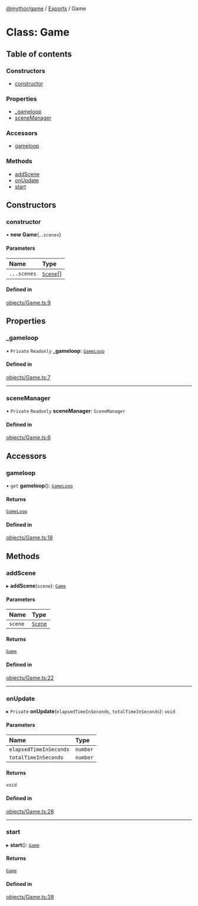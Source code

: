 [@mythor/game](../README.md) / [Exports](../modules.md) / Game

# Class: Game

## Table of contents

### Constructors

- [constructor](Game.md#constructor)

### Properties

- [\_gameloop](Game.md#_gameloop)
- [sceneManager](Game.md#scenemanager)

### Accessors

- [gameloop](Game.md#gameloop)

### Methods

- [addScene](Game.md#addscene)
- [onUpdate](Game.md#onupdate)
- [start](Game.md#start)

## Constructors

### constructor

• **new Game**(...`scenes`)

#### Parameters

| Name | Type |
| :------ | :------ |
| `...scenes` | [`Scene`](Scene.md)[] |

#### Defined in

[objects/Game.ts:9](https://github.com/desaintvincent/mythor/blob/945b4e7/packages/game/src/objects/Game.ts#L9)

## Properties

### \_gameloop

• `Private` `Readonly` **\_gameloop**: [`GameLoop`](GameLoop.md)

#### Defined in

[objects/Game.ts:7](https://github.com/desaintvincent/mythor/blob/945b4e7/packages/game/src/objects/Game.ts#L7)

___

### sceneManager

• `Private` `Readonly` **sceneManager**: `SceneManager`

#### Defined in

[objects/Game.ts:6](https://github.com/desaintvincent/mythor/blob/945b4e7/packages/game/src/objects/Game.ts#L6)

## Accessors

### gameloop

• `get` **gameloop**(): [`GameLoop`](GameLoop.md)

#### Returns

[`GameLoop`](GameLoop.md)

#### Defined in

[objects/Game.ts:18](https://github.com/desaintvincent/mythor/blob/945b4e7/packages/game/src/objects/Game.ts#L18)

## Methods

### addScene

▸ **addScene**(`scene`): [`Game`](Game.md)

#### Parameters

| Name | Type |
| :------ | :------ |
| `scene` | [`Scene`](Scene.md) |

#### Returns

[`Game`](Game.md)

#### Defined in

[objects/Game.ts:22](https://github.com/desaintvincent/mythor/blob/945b4e7/packages/game/src/objects/Game.ts#L22)

___

### onUpdate

▸ `Private` **onUpdate**(`elapsedTimeInSeconds`, `totalTimeInSeconds`): `void`

#### Parameters

| Name | Type |
| :------ | :------ |
| `elapsedTimeInSeconds` | `number` |
| `totalTimeInSeconds` | `number` |

#### Returns

`void`

#### Defined in

[objects/Game.ts:28](https://github.com/desaintvincent/mythor/blob/945b4e7/packages/game/src/objects/Game.ts#L28)

___

### start

▸ **start**(): [`Game`](Game.md)

#### Returns

[`Game`](Game.md)

#### Defined in

[objects/Game.ts:38](https://github.com/desaintvincent/mythor/blob/945b4e7/packages/game/src/objects/Game.ts#L38)
